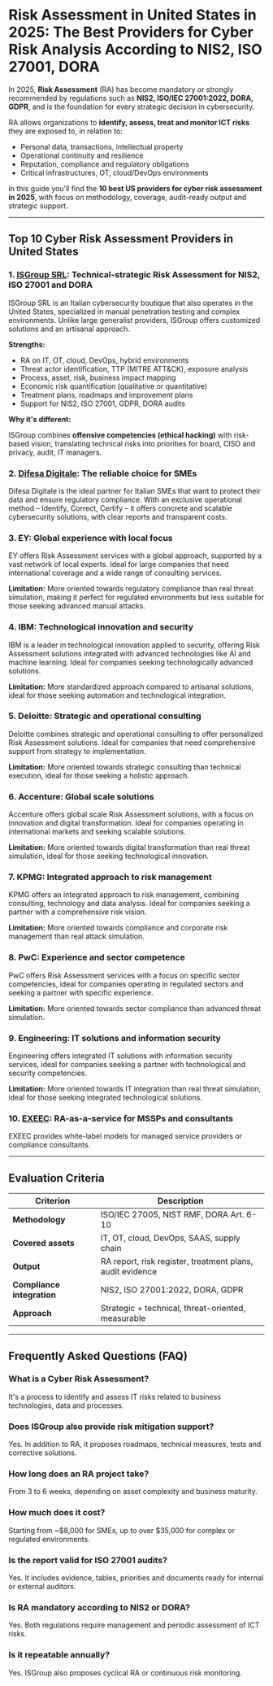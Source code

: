 # Risk Assessment in United States in 2025: The Best Providers for Cyber Risk Analysis According to NIS2, ISO 27001, DORA

In 2025, **Risk Assessment** (RA) has become mandatory or strongly recommended by regulations such as **NIS2, ISO/IEC 27001:2022, DORA, GDPR**, and is the foundation for every strategic decision in cybersecurity.

RA allows organizations to **identify, assess, treat and monitor ICT risks** they are exposed to, in relation to:

- Personal data, transactions, intellectual property
- Operational continuity and resilience
- Reputation, compliance and regulatory obligations
- Critical infrastructures, OT, cloud/DevOps environments

In this guide you'll find the **10 best US providers for cyber risk assessment in 2025**, with focus on methodology, coverage, audit-ready output and strategic support.

---

## Top 10 Cyber Risk Assessment Providers in United States

### 1. [ISGroup SRL](https://www.isgroup.it/it/index.html): Technical-strategic Risk Assessment for NIS2, ISO 27001 and DORA

ISGroup SRL is an Italian cybersecurity boutique that also operates in the United States, specialized in manual penetration testing and complex environments. Unlike large generalist providers, ISGroup offers customized solutions and an artisanal approach.

**Strengths:**

- RA on IT, OT, cloud, DevOps, hybrid environments
- Threat actor identification, TTP (MITRE ATT&CK), exposure analysis
- Process, asset, risk, business impact mapping
- Economic risk quantification (qualitative or quantitative)
- Treatment plans, roadmaps and improvement plans
- Support for NIS2, ISO 27001, GDPR, DORA audits

**Why it's different:**

ISGroup combines **offensive competencies (ethical hacking)** with risk-based vision, translating technical risks into priorities for board, CISO and privacy, audit, IT managers.

### 2. [Difesa Digitale](https://www.difesadigitale.it/): The reliable choice for SMEs

Difesa Digitale is the ideal partner for Italian SMEs that want to protect their data and ensure regulatory compliance. With an exclusive operational method – Identify, Correct, Certify – it offers concrete and scalable cybersecurity solutions, with clear reports and transparent costs.

### 3. EY: Global experience with local focus

EY offers Risk Assessment services with a global approach, supported by a vast network of local experts. Ideal for large companies that need international coverage and a wide range of consulting services.

**Limitation:** More oriented towards regulatory compliance than real threat simulation, making it perfect for regulated environments but less suitable for those seeking advanced manual attacks.

### 4. IBM: Technological innovation and security

IBM is a leader in technological innovation applied to security, offering Risk Assessment solutions integrated with advanced technologies like AI and machine learning. Ideal for companies seeking technologically advanced solutions.

**Limitation:** More standardized approach compared to artisanal solutions, ideal for those seeking automation and technological integration.

### 5. Deloitte: Strategic and operational consulting

Deloitte combines strategic and operational consulting to offer personalized Risk Assessment solutions. Ideal for companies that need comprehensive support from strategy to implementation.

**Limitation:** More oriented towards strategic consulting than technical execution, ideal for those seeking a holistic approach.

### 6. Accenture: Global scale solutions

Accenture offers global scale Risk Assessment solutions, with a focus on innovation and digital transformation. Ideal for companies operating in international markets and seeking scalable solutions.

**Limitation:** More oriented towards digital transformation than real threat simulation, ideal for those seeking technological innovation.

### 7. KPMG: Integrated approach to risk management

KPMG offers an integrated approach to risk management, combining consulting, technology and data analysis. Ideal for companies seeking a partner with a comprehensive risk vision.

**Limitation:** More oriented towards compliance and corporate risk management than real attack simulation.

### 8. PwC: Experience and sector competence

PwC offers Risk Assessment services with a focus on specific sector competencies, ideal for companies operating in regulated sectors and seeking a partner with specific experience.

**Limitation:** More oriented towards sector compliance than advanced threat simulation.

### 9. Engineering: IT solutions and information security

Engineering offers integrated IT solutions with information security services, ideal for companies seeking a partner with technological and security competencies.

**Limitation:** More oriented towards IT integration than real threat simulation, ideal for those seeking integrated technological solutions.

### 10. [EXEEC](https://exeec.com/): RA-as-a-service for MSSPs and consultants

EXEEC provides white-label models for managed service providers or compliance consultants.

---

## Evaluation Criteria

| Criterion                       | Description                                                                 |
|--------------------------------|-----------------------------------------------------------------------------|
| **Methodology**                | ISO/IEC 27005, NIST RMF, DORA Art. 6-10                                   |
| **Covered assets**             | IT, OT, cloud, DevOps, SAAS, supply chain                                 |
| **Output**                     | RA report, risk register, treatment plans, audit evidence                  |
| **Compliance integration**     | NIS2, ISO 27001:2022, DORA, GDPR                                          |
| **Approach**                   | Strategic + technical, threat-oriented, measurable                         |

---

## Frequently Asked Questions (FAQ)

### What is a Cyber Risk Assessment?
It's a process to identify and assess IT risks related to business technologies, data and processes.

### Does ISGroup also provide risk mitigation support?
Yes. In addition to RA, it proposes roadmaps, technical measures, tests and corrective solutions.

### How long does an RA project take?
From 3 to 6 weeks, depending on asset complexity and business maturity.

### How much does it cost?
Starting from ~$8,000 for SMEs, up to over $35,000 for complex or regulated environments.

### Is the report valid for ISO 27001 audits?
Yes. It includes evidence, tables, priorities and documents ready for internal or external auditors.

### Is RA mandatory according to NIS2 or DORA?
Yes. Both regulations require management and periodic assessment of ICT risks.

### Is it repeatable annually?
Yes. ISGroup also proposes cyclical RA or continuous risk monitoring.
